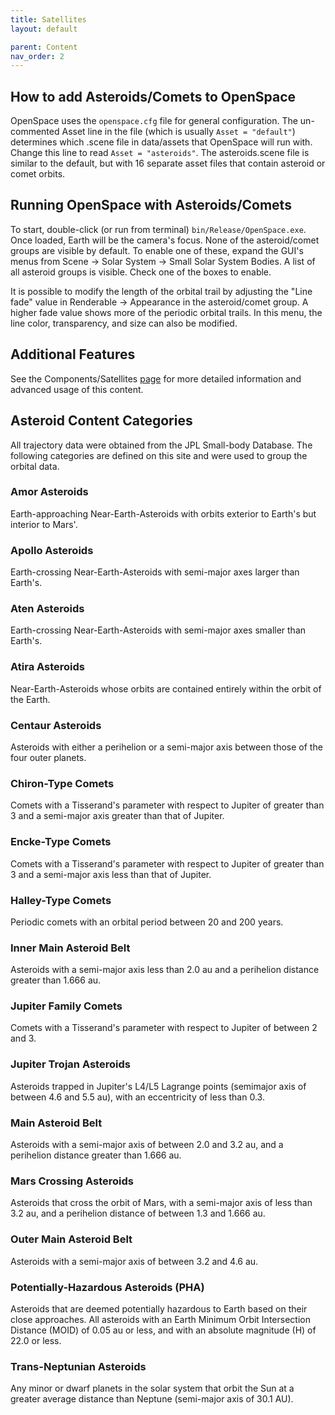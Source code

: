 ```yaml
---
title: Satellites
layout: default

parent: Content
nav_order: 2
---
```


## How to add Asteroids/Comets to OpenSpace
OpenSpace uses the `openspace.cfg` file for general configuration. The un-commented Asset line in the file (which is usually `Asset = "default"`) determines which .scene file in data/assets that OpenSpace will run with. Change this line to read `Asset = "asteroids"`.
The asteroids.scene file is similar to the default, but with 16 separate asset files that contain asteroid or comet orbits.

## Running OpenSpace with Asteroids/Comets
To start, double-click (or run from terminal) `bin/Release/OpenSpace.exe`. Once loaded, Earth will be the camera's focus. None of the asteroid/comet groups are visible by default. To enable one of these, expand the GUI's menus from Scene -> Solar System -> Small Solar System Bodies. A list of all asteroid groups is visible. Check one of the boxes to enable.

It is possible to modify the length of the orbital trail by adjusting the "Line fade" value in Renderable -> Appearance in the asteroid/comet group. A higher fade value shows more of the periodic orbital trails. In this menu, the line color, transparency, and size can also be modified.

## Additional Features
See the Components/Satellites [page](../../components/asteroids.md) for more detailed information and advanced usage of this content.

## Asteroid Content Categories
All trajectory data were obtained from the JPL Small-body Database. The following categories are defined on this site and were used to group the orbital data.

### Amor Asteroids
Earth-approaching Near-Earth-Asteroids with orbits exterior to Earth's but interior to Mars'.

### Apollo Asteroids
Earth-crossing Near-Earth-Asteroids with semi-major axes larger than Earth's.

### Aten Asteroids
Earth-crossing Near-Earth-Asteroids with semi-major axes smaller than Earth's.

### Atira Asteroids
Near-Earth-Asteroids whose orbits are contained entirely within the orbit of the Earth.

### Centaur Asteroids
Asteroids with either a perihelion or a semi-major axis between those of the four outer planets.

### Chiron-Type Comets
Comets with a Tisserand's parameter with respect to Jupiter of greater than 3 and a semi-major axis greater than that of Jupiter.

### Encke-Type Comets
Comets with a Tisserand's parameter with respect to Jupiter of greater than 3 and a semi-major axis less than that of Jupiter.

### Halley-Type Comets
Periodic comets with an orbital period between 20 and 200 years.

### Inner Main Asteroid Belt
Asteroids with a semi-major axis less than 2.0 au and a perihelion distance greater than 1.666 au.

### Jupiter Family Comets
Comets with a Tisserand's parameter with respect to Jupiter of between 2 and 3.

### Jupiter Trojan Asteroids
Asteroids trapped in Jupiter's L4/L5 Lagrange points (semimajor axis of between 4.6 and 5.5 au), with an eccentricity of less than 0.3.

### Main Asteroid Belt
Asteroids with a semi-major axis of between 2.0 and 3.2 au, and a perihelion distance greater than 1.666 au.

### Mars Crossing Asteroids
Asteroids that cross the orbit of Mars, with a semi-major axis of less than 3.2 au, and a perihelion distance of between 1.3 and 1.666 au.

### Outer Main Asteroid Belt
Asteroids with a semi-major axis of between 3.2 and 4.6 au.

### Potentially-Hazardous Asteroids (PHA)
Asteroids that are deemed potentially hazardous to Earth based on their close approaches. All asteroids with an Earth Minimum Orbit Intersection Distance (MOID) of 0.05 au or less, and with an absolute magnitude (H) of 22.0 or less.

### Trans-Neptunian Asteroids
Any minor or dwarf planets in the solar system that orbit the Sun at a greater average distance than Neptune (semi-major axis of 30.1 AU).
